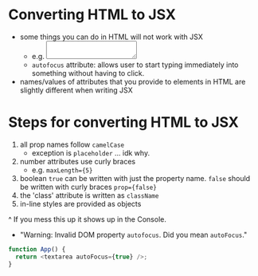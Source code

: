 # Converting HTML to JSX

- some things you can do in HTML will not work with JSX
  - e.g. <textarea></textarea>
  - `autofocus` attribute: allows user to start typing immediately into something without having to click.
- names/values of attributes that you provide to elements in HTML are slightly different when writing JSX

# Steps for converting HTML to JSX

1. all prop names follow `camelCase`
   - exception is `placeholder` ... idk why.
2. number attributes use curly braces
   - e.g. `maxLength={5}`
3. boolean `true` can be written with just the property name. `false` should be written with curly braces `prop={false}`
4. the 'class' attribute is written as `className`
5. in-line styles are provided as objects

^ If you mess this up it shows up in the Console.

- "Warning: Invalid DOM property `autofocus`. Did you mean `autoFocus`."

```javascript
function App() {
  return <textarea autoFocus={true} />;
}
```
